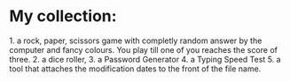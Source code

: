 # My collection:
<p>
1. a rock, paper, scissors game with completly random answer by the computer and fancy colours. You play till one of you reaches the score of three.
2. a dice roller,
3. a Password Generator
4. a Typing Speed Test
5. a tool that attaches the modification dates to the front of the file name.
</p>
